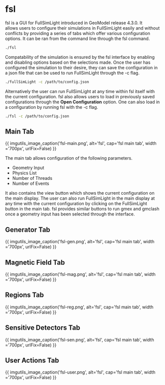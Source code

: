 # fsl

fsl is a GUI for FullSimLight introduced in GeoModel release 4.3.0. It allows users to configure their simulations in FullSimLight easily and without conflicts by providing a series of tabs which offer various configuration options. It can be ran from the command line through the fsl command.

```bash
./fsl
```

 Compatability of the simulation is ensured by the fsl interface by enabling and disabling options based on the selections made. Once the user has configured the simulation to their desire, they can save the configuration in a json file that can be used to run FullSimLight through the -c flag. 
 
```bash
./fullSimLight -c /path/to/config.json
```
 
Alternatively the user can run FullSimLight at any time within fsl itself with the current configuration. fsl also allows users to load in previously saved configurations through the **Open Configuration** option. 
One can also load in a configuration by running fsl with the -c flag.

```bash
./fsl -c /path/to/config.json
```


## Main Tab


{{ imgutils_image_caption('fsl-main.png', 
   alt='fsl', 
   cap='fsl main tab',
   width ='700px',
   urlFix=False) 
}}

The main tab allows configuration of the following parameters.

- Geometry Input
- Physics List
- Number of Threads
- Number of Events

It also contains the view button which shows the current configuration on the main display. The user can also run FullSimLight in the main display at any time with the current configuration by clicking on the FullSimLight button in the main tab. fsl provides similar buttons to run gmex and gmclash once a geometry input has been selected through the interface.


## Generator Tab


{{ imgutils_image_caption('fsl-gen.png', 
   alt='fsl', 
   cap='fsl main tab',
   width ='700px',
   urlFix=False) 
}}


## Magnetic Field Tab


{{ imgutils_image_caption('fsl-mag.png', 
   alt='fsl', 
   cap='fsl main tab',
   width ='700px',
   urlFix=False) 
}}


## Regions Tab


{{ imgutils_image_caption('fsl-reg.png', 
   alt='fsl', 
   cap='fsl main tab',
   width ='700px',
   urlFix=False) 
}}


## Sensitive Detectors Tab


{{ imgutils_image_caption('fsl-sen.png', 
   alt='fsl', 
   cap='fsl main tab',
   width ='700px',
   urlFix=False) 
}}


## User Actions Tab


{{ imgutils_image_caption('fsl-user.png', 
   alt='fsl', 
   cap='fsl main tab',
   width ='700px',
   urlFix=False) 
}}

